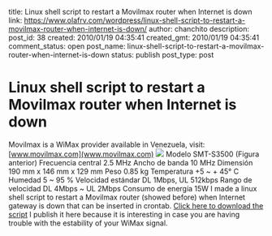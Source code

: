 title: Linux shell script to restart a Movilmax router when Internet is down
link: https://www.olafrv.com/wordpress/linux-shell-script-to-restart-a-movilmax-router-when-internet-is-down/
author: chanchito
description: 
post_id: 38
created: 2010/01/19 04:35:41
created_gmt: 2010/01/19 04:35:41
comment_status: open
post_name: linux-shell-script-to-restart-a-movilmax-router-when-internet-is-down
status: publish
post_type: post

# Linux shell script to restart a Movilmax router when Internet is down

Movilmax is a WiMax provider available in Venezuela, visit: [www.movilmax.com](www.movilmax.com) ![](https://www.olafrv.com/wp-content/uploads/2010/01/cpe_samsung_modem.jpg) Modelo SMT-S3500 (Figura anterior) Frecuencia central 2.5 MHz Ancho de banda 10 MHz Dimensión 190 mm x 146 mm x 129 mm Peso 0.85 kg Temperatura +5 ~ + 45° C Humedad 5 ~ 95 % Velocidad estándar DL 1Mbps, UL 512kbps Rango de velocidad DL 4Mbps ~ UL 2Mbps Consumo de energía 15W I made a linux shell script to restart a Movilmax router (showed before) when Internet gateway is down that can be inserted in crontab. [Click here to download the script](https://www.olafrv.com/wp-content/uploads/2010/01/movilmax.tar.gz) I publish it here because it is interesting in case you are having trouble with the estability of your WiMax signal.